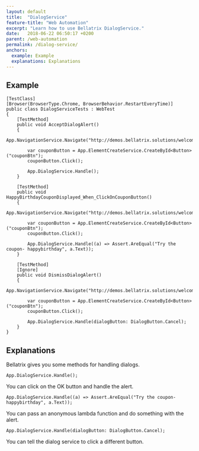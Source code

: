 ```yaml
---
layout: default
title:  "DialogService"
feature-title: "Web Automation"
excerpt: "Learn how to use Bellatrix DialogService."
date:   2018-06-22 06:50:17 +0200
parent: /web-automation
permalink: /dialog-service/
anchors:
  example: Example
  explanations: Explanations
---
```

Example
-------
```
[TestClass]
[Browser(BrowserType.Chrome, BrowserBehavior.RestartEveryTime)]
public class DialogServiceTests : WebTest
{
    [TestMethod]
    public void AcceptDialogAlert()
    {
        App.NavigationService.Navigate("http://demos.bellatrix.solutions/welcome/");

        var couponButton = App.ElementCreateService.CreateById<Button>("couponBtn");
        couponButton.Click();

        App.DialogService.Handle();
    }

    [TestMethod]
    public void HappyBirthdayCouponDisplayed_When_ClickOnCouponButton()
    {
        App.NavigationService.Navigate("http://demos.bellatrix.solutions/welcome/");

        var couponButton = App.ElementCreateService.CreateById<Button>("couponBtn");
        couponButton.Click();

        App.DialogService.Handle((a) => Assert.AreEqual("Try the coupon- happybirthday", a.Text));
    }

    [TestMethod]
    [Ignore]
    public void DismissDialogAlert()
    {
        App.NavigationService.Navigate("http://demos.bellatrix.solutions/welcome/");

        var couponButton = App.ElementCreateService.CreateById<Button>("couponBtn");
        couponButton.Click();

        App.DialogService.Handle(dialogButton: DialogButton.Cancel);
    }
}
```
Explanations
------------
Bellatrix gives you some methods for handling dialogs.
```
App.DialogService.Handle();
```
You can click on the OK button and handle the alert.
```
App.DialogService.Handle((a) => Assert.AreEqual("Try the coupon- happybirthday", a.Text));
```
You can pass an anonymous lambda function and do something with the alert.
```
App.DialogService.Handle(dialogButton: DialogButton.Cancel);
```
You can tell the dialog service to click a different button.